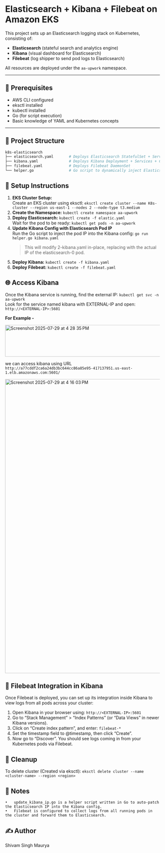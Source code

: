 # Elasticsearch + Kibana + Filebeat on Amazon EKS

This project sets up an Elasticsearch logging stack on Kubernetes, consisting of:

- **Elasticsearch** (stateful search and analytics engine)
- **Kibana** (visual dashboard for Elasticsearch)
- **Filebeat** (log shipper to send pod logs to Elasticsearch)

All resources are deployed under the `aa-upwork` namespace.

---

## 🧱 Prerequisites

- AWS CLI configured
- eksctl installed
- kubectl installed
- Go (for script execution)
- Basic knowledge of YAML and Kubernetes concepts

---

## 📁 Project Structure

```bash
k8s-elasticsearch
├── elasticsearch.yaml       # Deploys Elasticsearch StatefulSet + Service
├── kibana.yaml              # Deploys Kibana Deployment + Services + ConfigMap
├── filebeat.yaml            # Deploys Filebeat DaemonSet
└── helper.go                # Go script to dynamically inject Elasticsearch pod IP into Kibana config

```
## 🚀 Setup Instructions

1. **EKS Cluster Setup:** </br>
	Create an EKS cluster using eksctl: ```eksctl create cluster --name K8s-cluster --region us-east-1 --nodes 2 --node-type t3.medium```
2. **Create the Namespace:** ```kubectl create namespace aa-upwork```
3. **Deploy Elasticsearch:** ```kubectl create -f elastic.yaml``` </br>
   Wait for the pod to be ready: ```kubectl get pods -n aa-upwork```
4. **Update Kibana Config with Elasticsearch Pod IP** </br>
    Run the Go script to inject the pod IP into the Kibana config: ```go run helper.go kibana.yaml```
   > This will modify 2-kibana.yaml in-place, replacing <IP> with the actual IP of the elasticsearch-0 pod.
5. **Deploy Kibana:** ```kubectl create -f kibana.yaml```
6. **Deploy Filebeat:** ```kubectl create -f filebeat.yaml```

## 🌐 Access Kibana

Once the Kibana service is running, find the external IP: ```kubectl get svc -n aa-upwork``` </br>
Look for the service named kibana with EXTERNAL-IP and open: ```http://<EXTERNAL-IP>:5601``` </br>

**For Example -**

<img width="1093" height="103" alt="Screenshot 2025-07-29 at 4 28 35 PM" src="https://github.com/user-attachments/assets/f402fcf7-6ca2-45fc-892d-22d1b681f07e" />

we can access kibana using URL ```http://a77cddf2ca6a24db3bc644cc86a85e95-417137951.us-east-1.elb.amazonaws.com:5601/``` </br>

<img width="1470" height="956" alt="Screenshot 2025-07-29 at 4 16 03 PM" src="https://github.com/user-attachments/assets/34d462c0-8c0b-4ca4-b307-3c959faaf6aa" />

## 🔧 Filebeat Integration in Kibana

Once Filebeat is deployed, you can set up its integration inside Kibana to view logs from all pods across your cluster:</br>

1. Open Kibana in your browser using: ```http://<EXTERNAL-IP>:5601```
2. Go to “Stack Management” > “Index Patterns” (or “Data Views” in newer Kibana versions).
3. Click on “Create index pattern”, and enter: ```filebeat-*```
4. Set the timestamp field to @timestamp, then click “Create”.
5. Now go to “Discover”. You should see logs coming in from your Kubernetes pods via Filebeat.


## 🔁 Cleanup
To delete cluster (Created via eksctl): ```eksctl delete cluster --name <cluster-name> --region <region>```

## 📌 Notes
	•	update_kibana_ip.go is a helper script written in Go to auto-patch the Elasticsearch IP into the Kibana config.
	•	Filebeat is configured to collect logs from all running pods in the cluster and forward them to Elasticsearch.

 ## ✍️ Author
  Shivam Singh Maurya
 

